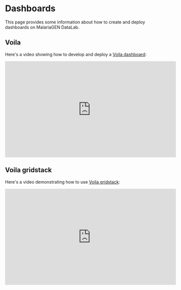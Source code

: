 # Dashboards

This page provides some information about how to create and deploy dashboards on MalariaGEN DataLab.

## Voila

Here's a video showing how to develop and deploy a [Voila dashboard](https://voila.readthedocs.io/en/stable/):

<iframe width="560" height="315" src="https://www.youtube.com/embed/MRcHQRNEleA" title="YouTube video player" frameborder="0" allow="accelerometer; autoplay; clipboard-write; encrypted-media; gyroscope; picture-in-picture" allowfullscreen></iframe>

## Voila gridstack

Here's a video demonstrating how to use [Voila gridstack](https://github.com/voila-dashboards/voila-gridstack):

<iframe width="560" height="315" src="https://www.youtube.com/embed/uTSOuk9XNrU" title="YouTube video player" frameborder="0" allow="accelerometer; autoplay; clipboard-write; encrypted-media; gyroscope; picture-in-picture" allowfullscreen></iframe>
